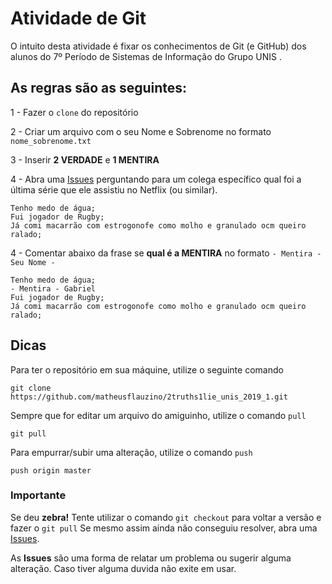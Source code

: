 # Atividade de Git

O intuito desta atividade é fixar os conhecimentos de Git (e GitHub) dos alunos do 7º Período de Sistemas de Informação do Grupo UNIS . 

## As regras são as seguintes: 
1 - Fazer o ```clone``` do repositório 

2 - Criar um arquivo com o seu Nome e Sobrenome no formato ```nome_sobrenome.txt```

3 - Inserir **2 VERDADE** e **1 MENTIRA**

4 - Abra uma [Issues](https://github.com/matheusflauzino/2truths1lie_unis_2019_1/issues) perguntando para um colega específico qual foi a última série que ele assistiu no Netflix (ou similar).

~~~~
Tenho medo de água;
Fui jogador de Rugby;
Já comi macarrão com estrogonofe como molho e granulado ocm queiro ralado;
~~~~

4 - Comentar abaixo da frase se **qual é a MENTIRA** no formato ``` - Mentira - Seu Nome - ```
~~~~
Tenho medo de água;
- Mentira - Gabriel
Fui jogador de Rugby;
Já comi macarrão com estrogonofe como molho e granulado ocm queiro ralado;
~~~~


## Dicas

Para ter o repositório em sua máquine, utilize o seguinte comando
```console
git clone https://github.com/matheusflauzino/2truths1lie_unis_2019_1.git
```

Sempre que for editar um arquivo do amiguinho, utilize o comando ```pull```
```console
git pull
```

Para empurrar/subir uma alteração, utilize o comando ```push```
```console
push origin master
```


### Importante

Se deu **zebra!** Tente utilizar o comando ```git checkout``` para voltar a versão e fazer o ```git pull```
Se mesmo assim ainda não conseguiu resolver, abra uma [Issues](https://github.com/matheusflauzino/2truths1lie_unis_2019_1/issues).

As **Issues** são uma forma de relatar um problema ou sugerir alguma alteração. Caso tiver alguma duvida não exite em usar.
